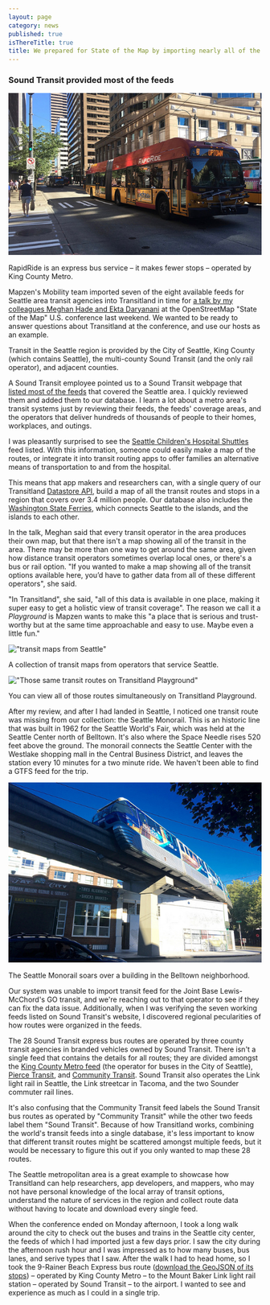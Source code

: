 ```yaml
---
layout: page
category: news
published: true
isThereTitle: true
title: We prepared for State of the Map by importing nearly all of the transit feeds in Seattle
---
```


### Sound Transit provided most of the feeds

!["A RapidRide bus"](/images/seattle-sotmus-recap/rapid_ride_vance.jpg)
<p class='caption'>RapidRide is an express bus service – it makes fewer stops – operated by King County Metro.</p>

Mapzen's Mobility team imported seven of the eight available feeds for Seattle area transit agencies into Transitland in time for [a talk by my colleagues Meghan Hade and Ekta Daryanani](http://stateofthemap.us/2016/beyond-aesthetic-icing/) at the OpenStreetMap "State of the Map" U.S. conference last weekend. We wanted to be ready to answer questions about Transitland at the conference, and use our hosts as an example. 

Transit in the Seattle region is provided by the City of Seattle, King County (which contains Seattle), the multi-county Sound Transit (and the only rail operator), and adjacent counties. 

A Sound Transit employee pointed us to a Sound Transit webpage that [listed most of the feeds](http://www.soundtransit.org/Developer-resources/Data-downloads) that covered the Seattle area. I quickly reviewed them and added them to our database. I learn a lot about a metro area's transit systems just by reviewing their feeds, the feeds' coverage areas, and the operators that deliver hundreds of thousands of people to their homes, workplaces, and outings. 

I was pleasantly surprised to see the [Seattle Children's Hospital Shuttles](http://www.seattlechildrens.org/visitors/transportation/) feed listed. With this information, someone could easily make a map of the routes, or integrate it into transit routing apps to offer families an alternative means of transportation to and from the hospital.

This means that app makers and researchers can, with a single query of our Transitland [Datastore API](https://transit.land/documentation/datastore/api-endpoints.html), build a map of all the transit routes and stops in a region that covers over 3.4 million people. Our database also includes the [Washington State Ferries](https://transit.land/feed-registry/operators/o-c28-washingtonstateferries), which connects Seattle to the islands, and the islands to each other.  

In the talk, Meghan said that every transit operator in the area produces their own map, but that there isn't a map showing all of the transit in the area. There may be more than one way to get around the same area, given how distance transit operators sometimes overlap local ones, or there's a bus or rail option. "If you wanted to make a map showing all of the transit options available here, you’d have to gather data from all of these different operators", she said. 

"In Transitland", she said, "all of this data is available in one place, making it super easy to get a holistic view of transit coverage". The reason we call it a *Playground* is Mapzen wants to make this "a place that is serious and trust-worthy but at the same time approachable and easy to use. Maybe even a little fun."

!["transit maps from Seattle"](/images/seattle-sotmus-recap/hade_presentation_slide_20.png)
<p class='caption'>A collection of transit maps from operators that service Seattle.</p>

!["Those same transit routes on Transitland Playground"](/images/seattle-sotmus-recap/hade_presentation_slide_21.png)
<p class='caption'>You can view all of those routes simultaneously on Transitland Playground.</p>

After my review, and after I had landed in Seattle, I noticed one transit route was missing from our collection: the Seattle Monorail. This is an historic line that was built in 1962 for the Seattle World's Fair, which was held at the Seattle Center north of Belltown. It's also where the Space Needle rises 520 feet above the ground. The monorail connects the Seattle Center with the Westlake shopping mall in the Central Business District, and leaves the station every 10 minutes for a two minute ride. We haven't been able to find a GTFS feed for the trip.

[!["Seattle Monorail"](/images/seattle-sotmus-recap/seattle_monorail_vance.jpg)](https://www.flickr.com/photos/jamesbondsv/28595116115/in/datetaken-public/)
<p class='caption'>The Seattle Monorail soars over a building in the Belltown neighborhood.</p>

Our system was unable to import transit feed for the Joint Base Lewis-McChord's GO transit, and we're reaching out to that operator to see if they can fix the data issue. Additionally, when I was verifying the seven working feeds listed on Sound Transit's website, I discovered regional pecularities of how routes were organized in the feeds. 

The 28 Sound Transit express bus routes are operated by three county transit agencies in branded vehicles owned by Sound Transit. There isn't a single feed that contains the details for all routes; they are divided amongst the [King County Metro feed](https://transit.land/feed-registry/operators/o-c23-metrotransit) (the operator for buses in the City of Seattle), [Pierce Transit](https://transit.land/feed-registry/operators/o-c22u-piercetransit), and [Community Transit](https://transit.land/feed-registry/operators/o-c29-communitytransit). Sound Transit also operates the Link light rail in Seattle, the Link streetcar in Tacoma, and the two Sounder commuter rail lines. 

It's also confusing that the Community Transit feed labels the Sound Transit bus routes as operated by "Community Transit" while the other two feeds label them "Sound Transit". Because of how Transitland works, combining the world's transit feeds into a single database, it's less important to know that different transit routes might be scattered amongst multiple feeds, but it would be necessary to figure this out if you only wanted to map these 28 routes. 

The Seattle metropolitan area is a great example to showcase how Transitland can help researchers, app developers, and mappers, who may not have personal knowledge of the local array of transit options, understand the nature of services in the region and collect route data without having to locate and download every single feed. 

When the conference ended on Monday afternoon, I took a long walk around the city to check out the buses and trains in the Seattle city center, the feeds of which I had imported just a few days prior. I saw the city during the afternoon rush hour and I was impressed as to how many buses, bus lanes, and serive types that I saw. After the walk I had to head home, so I took the 9-Rainer Beach Express bus route ([download the GeoJSON of its stops](http://transit.land/api/v1/stops.geojson?served_by=r-c23n9-9)) – operated by King County Metro – to the Mount Baker Link light rail station – operated by Sound Transit – to the airport. I wanted to see and experience as much as I could in a single trip. 